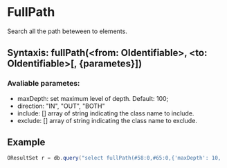 # FullPath
Search all the path beteween to elements.
## Syntaxis: fullPath(<from: OIdentifiable>, <to: OIdentifiable>[, {parametes}])

### Avaliable parametes:
- maxDepth: <int> set maximum level of depth. Default: 100;
- direction: "IN", "OUT", "BOTH"
- include: [] array of string indicating the class name to include.
- exclude: [] array of string indicating the class name to exclude.

## Example
```Java
OResultSet r = db.query("select fullPath(#58:0,#65:0,{'maxDepth': 10, 'include': ['FullPathTest','path_1'],'exclude': ['path_2']}) as fp;");
``` 

